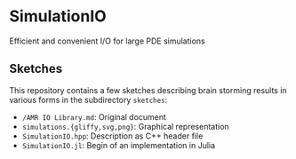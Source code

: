 # SimulationIO
Efficient and convenient I/O for large PDE simulations

## Sketches
This repository contains a few sketches describing brain storming
results in various forms in the subdirectory `sketches`:
- `/AMR IO Library.md`: Original document
- `simulations.{gliffy,svg,png}`: Graphical representation
- `SimulationIO.hpp`: Description as C++ header file
- `SimulationIO.jl`: Begin of an implementation in Julia
